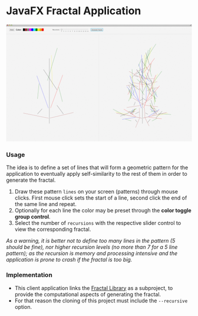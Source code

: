 # JavaFX Fractal Application

![](README/fractal-javafx.gif)

### Usage

The idea is to define a set of lines that will form a geometric pattern for the application to eventually apply
self-similarity to the rest of them in order to generate the fractal.

1. Draw these pattern `lines` on your screen (patterns) through mouse clicks. First mouse click sets the start of a line,
second click the end of the same line and repeat.
2. Optionally for each line the color may be preset through the **color toggle group control**.
3. Select the number of `recursions` with the respective slider control to view the corresponding fractal.

*As a warning, it is better not to define too many lines in the pattern (5 should be fine), nor higher recursion levels
(no more than 7 for a 5 line pattern); as the recursion is memory and processing intensive and the application is prone
to crash if the fractal is too big.*

### Implementation

- This client application links the [Fractal Library](https://github.com/marco-ruiz/fractal-framework) as a subproject,
to provide the computational aspects of generating the fractal.
- For that reason the cloning of this project must include the `--recursive` option.